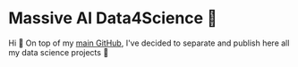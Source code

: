 # Massive AI Data4Science 🤖

Hi 👋 On top of my [main GitHub](https://github.com/pH-7), I've decided to separate and publish here all my data science projects 🤖
